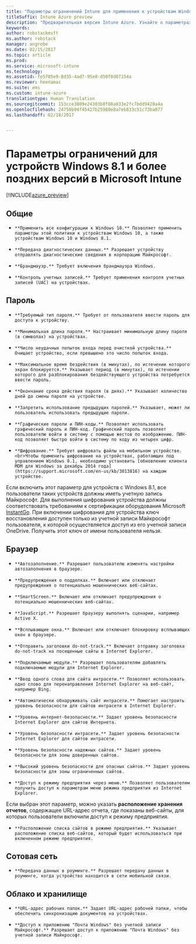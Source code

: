 ```yaml
---
title: "Параметры ограничений Intune для применения к устройствам Windows Phone 8.1"
titleSuffix: Intune Azure preview
description: "Предварительная версия Intune Azure. Узнайте о параметрах Intune, с помощью которых можно управлять параметрами и работой устройств Windows 8.1."
keywords: 
author: robstackmsft
ms.author: robstack
manager: angrobe
ms.date: 02/15/2017
ms.topic: article
ms.prod: 
ms.service: microsoft-intune
ms.technology: 
ms.assetid: fe5785e9-8d35-4ad7-95e8-d50f8d87154a
ms.reviewer: heenamac
ms.suite: ems
ms.custom: intune-azure
translationtype: Human Translation
ms.sourcegitcommit: 153cce3809e24303b8f88a833e2fc7bdd9428a4a
ms.openlocfilehash: 24758b04f45427b25980e8a7eb833c51c73ba077
ms.lasthandoff: 02/18/2017


---
```


# <a name="windows-81-and-later-device-restriction-settings-in-microsoft-intune"></a>Параметры ограничений для устройств Windows 8.1 и более поздних версий в Microsoft Intune

[!INCLUDE[azure_preview](../includes/azure_preview.md)]

## <a name="general"></a>Общие
-     **Применить все конфигурации к Windows 10.** Позволяет применить параметры этой политики к устройствам Windows 10, а также устройствам Windows 10 и Windows 8.1.
-     **Передача диагностических данных.** Разрешает устройству отправлять диагностические сведения в корпорацию Майкрософт.
-     **Брандмауэр.** Требует включения брандмауэра Windows.
-     **Контроль учетных записей.** Требует применения контроля учетных записей (UAC) на устройствах.
## <a name="password"></a>Пароль
-     **Требуемый тип пароля.** Требует от пользователя ввести пароль для доступа к устройству.
-     **Минимальная длина пароля.** Настраивает минимальную длину пароля (в символах) на устройствах.
-     **Число неудачных попыток входа перед очисткой устройства.** Очищает устройство, если превышено это число попыток входа.
-     **Максимальное время бездействия (в минутах), по истечении которого экран блокируется.** Указывает период (в минутах), по истечении которого для разблокирования бездействующего устройства потребуется ввести пароль.
-     **Окончание срока действия пароля (в днях).** Указывает количество дней до смены пароля на устройстве.
-     **Запретить использование предыдущих паролей.** Указывает, может ли пользователь использовать предыдущие пароли.
-     **Графические пароли и ПИН-коды.** Позволяет использовать графический пароль и ПИН-код. Графический пароль позволяет пользователю войти в систему с помощью жестов по изображению. ПИН-код позволяет быстро войти в систему по коду из четырех цифр.
-     **Шифрование.** Требует шифровать файлы на мобильном устройстве.<br>Чтобы применить шифрование на устройствах, работающих под управлением Windows 8.1, необходимо установить [обновление клиента MDM для Windows за декабрь 2014 года](https://support.microsoft.com/en-us/kb/3013816) на каждом устройстве.
Если включить этот параметр для устройств с Windows 8.1, все пользователи таких устройств должны иметь учетную запись Майкрософт.
Для выполнения шифрования устройства должны соответствовать требованиям к сертификации оборудования Microsoft [InstantGo](https://blogs.windows.com/windowsexperience/2014/06/19/instantgo-a-better-way-to-sleep/#IBHULcTfI4PokO8X.97).
При включении шифрования для устройства ключ восстановления доступен только из учетной записи Майкрософт пользователя, к которой осуществляется доступ из его учетной записи OneDrive. Получить этот ключ от имени пользователя нельзя.     



## <a name="browser"></a>Браузер
-     **Автозаполнение.** Разрешает пользователю изменять настройки автозаполнения в браузере.
-     **Предупреждения о подделках.** Включает или отключает предупреждения о потенциально мошеннических веб-сайтах.
-     **SmartScreen.** Включает или отключает предупреждения о потенциально мошеннических веб-сайтах.
-     **JavaScript.** Разрешает браузеру выполнять сценарии, например Active X.
-     **Всплывающие окна.** Включает или отключает блокировку всплывающих окон в браузере.
-     **Отправить заголовки do-not-track.** Включает отправку заголовка do-not-track на посещенные сайты в Internet Explorer.
-     **Подключаемые модули.** Разрешает пользователям добавлять подключаемые модули для Internet Explorer.
-     **Ввод одного слова для сайта интрасети.** Позволяет использовать одно слово для перенаправления Internet Explorer на веб-сайт, например Bing.
-     **Автоматически обнаруживать сайт интрасети.** Помогает настроить уровень безопасности для сайтов интрасети в Internet Explorer.
-     **Уровень интернет-безопасности.** Задает уровень безопасности Internet Explorer для сайтов Интернета.
-     **Уровень безопасности интрасети.** Задает уровень безопасности Internet Explorer для сайтов интрасети.
-     **Уровень безопасности надежных сайтов.** Задает уровень безопасности для зоны доверенных сайтов.
-     **Высокий уровень безопасности для опасных сайтов.** Задает уровень безопасности для зоны ограниченных сайтов.
-     **Доступ к режиму предприятия через меню.** Позволяет пользователям получить доступ к параметрам меню режима предприятия из Internet Explorer.
Если выбран этот параметр, можно указать **расположение хранения отчетов**, содержащее URL-адрес отчета, где показаны веб-сайты, для которых пользователи включили доступ к режиму предприятия.
-     **Расположение списка сайтов в режиме предприятия.** Указывает расположение списка веб-сайтов, который будет использоваться при включенном режиме предприятия.
## <a name="cellular"></a>Сотовая сеть
-     **Передача данных в роуминге.** Разрешает передачу данных в роуминге, когда устройство находится в сети мобильной связи.
## <a name="cloud-and-storage"></a>Облако и хранилище
-     **URL-адрес рабочих папок.** Задает URL-адрес рабочей папки, чтобы обеспечить синхронизацию документов на устройствах.
-     **Доступ к приложению "Почта Windows" без учетной записи Майкрософт.** Разрешает доступ к приложению "Почта Windows" без учетной записи Майкрософт.     

